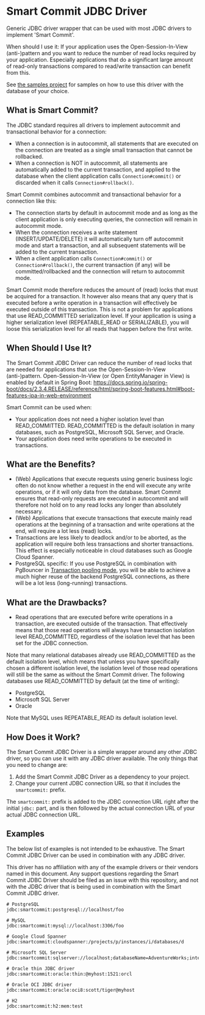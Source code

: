 # Smart Commit JDBC Driver

Generic JDBC driver wrapper that can be used with most JDBC drivers to implement 'Smart Commit'.

When should I use it: If your application uses the Open-Session-In-View (anti-)pattern and you want to reduce the number of read locks required by your application. Especially applications that do a significant large amount of read-only transactions compared to read/write transaction can benefit from this.

See [the samples project](https://github.com/olavloite/smartcommit-samples) for samples on how to use this driver with the database of your choice.

## What is Smart Commit?

The JDBC standard requires all drivers to implement autocommit and transactional behavior for a connection:
* When a connection is in autocommit, all statements that are executed on the connection are treated as a single small transaction that cannot be rollbacked.
* When a connection is NOT in autocommit, all statements are automatically added to the current transaction, and applied to the database when the client application calls `Connection#commit()` or discarded when it calls `Connection#rollback()`.

Smart Commit combines autocommit and transactional behavior for a connection like this:
* The connection starts by default in autocommit mode and as long as the client application is only executing queries, the connection will remain in autocommit mode.
* When the connection receives a write statement (INSERT/UPDATE/DELETE) it will automatically turn off autocommit mode and start a transaction, and all subsequent statements will be added to the current transaction.
* When a client application calls `Connection#commit()` or `Connection#rollback()`, the current transaction (if any) will be committed/rollbacked and the connection will return to autocommit mode.

Smart Commit mode therefore reduces the amount of (read) locks that must be acquired for a transaction. It however also means that any query that is executed before a write operation in a transaction will effectively be executed outside of this transaction. This is not a problem for applications that use READ_COMMITTED serialization level. If your application is using a higher serialization level (REPEATABLE_READ or SERIALIZABLE), you will loose this serialization level for all reads that happen before the first write.

## When Should I Use It?

The Smart Commit JDBC Driver can reduce the number of read locks that are needed for applications that use the Open-Session-In-View (anti-)pattern. Open-Session-In-View (or Open EntityManager in View) is enabled by default in Spring Boot: https://docs.spring.io/spring-boot/docs/2.3.4.RELEASE/reference/html/spring-boot-features.html#boot-features-jpa-in-web-environment

Smart Commit can be used when:
* Your application does not need a higher isolation level than READ_COMMITTED. READ_COMMITTED is the default isolation in many databases, such as PostgreSQL, Microsoft SQL Server, and Oracle.
* Your application does need write operations to be executed in transactions.

## What are the Benefits?

* (Web) Applications that execute requests using generic business logic often do not know whether a request in the end will execute any write operations, or if it will only data from the database. Smart Commit ensures that read-only requests are executed in autocommit and will therefore not hold on to any read locks any longer than absolutely necessary.
* (Web) Applications that execute transactions that execute mainly read operations at the beginning of a transaction and write operations at the end, will require a lot less (read) locks.
* Transactions are less likely to deadlock and/or to be aborted, as the application will require both less transactions and shorter transactions. This effect is especially noticeable in cloud databases such as Google Cloud Spanner.
* PostgreSQL specific: If you use PostgreSQL in combination with PgBouncer in [Transaction pooling mode](https://www.pgbouncer.org/features.html), you will be able to achieve a much higher reuse of the backend PostgreSQL connections, as there will be a lot less (long-running) transactions.

## What are the Drawbacks?

* Read operations that are executed before write operations in a transaction, are executed outside of the transaction. That effectively means that those read operations will always have transaction isolation level READ_COMMITTED, regardless of the isolation level that has been set for the JDBC connection.

Note that many relational databases already use READ_COMMITTED as the default isolation level, which means that unless you have specifically chosen a different isolation level, the isolation level of those read operations will still be the same as without the Smart Commit driver. The following databases use READ_COMMITTED by default (at the time of writing):
* PostgreSQL
* Microsoft SQL Server
* Oracle

Note that MySQL uses REPEATABLE_READ its default isolation level.

## How Does it Work?

The Smart Commit JDBC Driver is a simple wrapper around any other JDBC driver, so you can use it with any JDBC driver available. The only things that you need to change are:
1. Add the Smart Commit JDBC Driver as a dependency to your project.
2. Change your current JDBC connection URL so that it includes the `smartcommit:` prefix.

The `smartcommit:` prefix is added to the JDBC connection URL right after the initial `jdbc:` part, and is then followed by the actual connection URL of your actual JDBC connection URL.


## Examples

The below list of examples is not intended to be exhaustive. The Smart Commit JDBC Driver can be used in combination with any JDBC driver.

This driver has no affiliation with any of the example drivers or their vendors named in this document. Any support questions regarding the Smart Commit JDBC Driver should be filed as an issue with this repository, and not with the JDBC driver that is being used in combination with the Smart Commit JDBC driver.


```
# PostgreSQL
jdbc:smartcommit:postgresql://localhost/foo

# MySQL
jdbc:smartcommit:mysql://localhost:3306/foo

# Google Cloud Spanner
jdbc:smartcommit:cloudspanner:/projects/p/instances/i/databases/d

# Microsoft SQL Server
jdbc:smartcommit:sqlserver://localhost;databaseName=AdventureWorks;integratedSecurity=true;

# Oracle thin JDBC driver
jdbc:smartcommit:oracle:thin:@myhost:1521:orcl

# Oracle OCI JDBC driver
jdbc:smartcommit:oracle:oci8:scott/tiger@myhost

# H2
jdbc:smartcommit:h2:mem:test

```
